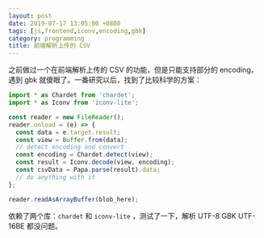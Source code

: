 ```yaml
---
layout: post
date: 2019-07-17 13:05:00 +0800
tags: [js,frontend,iconv,encoding,gbk]
category: programming
title: 前端解析上传的 CSV
---
```


之前做过一个在前端解析上传的 CSV 的功能，但是只能支持部分的 encoding，遇到 gbk 就傻眼了。一番研究以后，找到了比较科学的方案：

```javascript
import * as Chardet from 'chardet';
import * as Iconv from 'iconv-lite';

const reader = new FileReader();
reader.onload = (e) => {
  const data = e.target.result;
  const view = Buffer.from(data);
  // detect encoding and convert
  const encoding = Chardet.detect(view);
  const result = Iconv.decode(view, encoding);
  const csvData = Papa.parse(result).data;
  // do anything with it
};

reader.readAsArrayBuffer(blob_here);
```

依赖了两个库：`chardet` 和 `iconv-lite` ，测试了一下，解析 UTF-8 GBK UTF-16BE 都没问题。